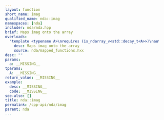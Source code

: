 ```yaml
---
layout: function
short_name: imag
qualified_name: nda::imag
namespaces: [nda]
includer: nda/nda.hpp
brief: Maps imag onto the array
overloads:
  "template <typename A>\nrequires (is_ndarray_v<std::decay_t<A>>)\nauto imag(A && a)":
    desc: Maps imag onto the array
    source: nda/mapped_functions.hxx
desc: ""
params:
  a: __MISSING__
tparams:
  A: __MISSING__
return_value: __MISSING__
example:
  desc: __MISSING__
  code: __MISSING__
see-also: []
title: nda::imag
permalink: /cpp-api/nda/imag
parent: nda
...
```


